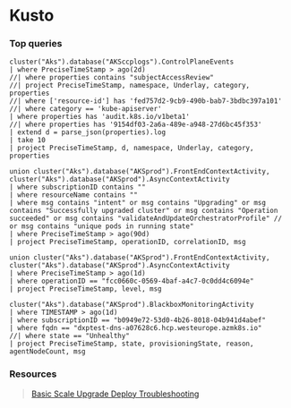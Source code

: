 # Kusto

### Top queries

```
cluster("Aks").database("AKSccplogs").ControlPlaneEvents 
| where PreciseTimeStamp > ago(2d) 
//| where properties contains "subjectAccessReview" 
//| project PreciseTimeStamp, namespace, Underlay, category, properties 
//| where ['resource-id'] has 'fed757d2-9cb9-490b-bab7-3bdbc397a101'
//| where category == 'kube-apiserver'
| where properties has 'audit.k8s.io/v1beta1'
//| where properties has '9154df03-2a6a-489e-a948-27d6bc45f353'
| extend d = parse_json(properties).log
| take 10
| project PreciseTimeStamp, d, namespace, Underlay, category, properties 
```

```
union cluster("Aks").database("AKSprod").FrontEndContextActivity, cluster("Aks").database("AKSprod").AsyncContextActivity
| where subscriptionID contains ""
| where resourceName contains ""
| where msg contains "intent" or msg contains "Upgrading" or msg contains "Successfully upgraded cluster" or msg contains "Operation succeeded" or msg contains "validateAndUpdateOrchestratorProfile" // or msg contains "unique pods in running state"
| where PreciseTimeStamp > ago(90d)
| project PreciseTimeStamp, operationID, correlationID, msg
```

```
union cluster("Aks").database("AKSprod").FrontEndContextActivity, cluster("Aks").database("AKSprod").AsyncContextActivity
| where PreciseTimeStamp > ago(1d)
| where operationID == "fcc0660c-0569-4baf-a4c7-0c0dd4c6094e"
| project PreciseTimeStamp, level, msg
```

```
cluster("Aks").database("AKSprod").BlackboxMonitoringActivity
| where TIMESTAMP > ago(1d)
| where subscriptionID == "b0949e72-53d0-4b26-8018-04b941d4abef"
| where fqdn == "dxptest-dns-a07628c6.hcp.westeurope.azmk8s.io"
//| where state == "Unhealthy"
| project PreciseTimeStamp, state, provisioningState, reason, agentNodeCount, msg
```

### Resources

> [Basic Scale Upgrade Deploy Troubleshooting](https://supportability.visualstudio.com/AzureContainers/_wiki/wikis/AzureContainers?pagePath=%2FAzure%20Incubation%20Container%20Wiki%2FAKS%2FTSG%2FCannot%20manage%20my%20cluster%2FBasic%20Scale%20Upgrade%20Deploy%20Troubleshooting&pageId=9394&wikiVersion=GBmaster)

